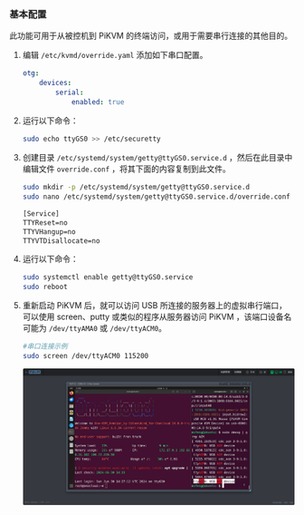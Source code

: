 ### 基本配置

此功能可用于从被控机到 PiKVM 的终端访问，或用于需要串行连接的其他目的。

1. 编辑 `/etc/kvmd/override.yaml` 添加如下串口配置。
   ```yaml
   otg:
       devices:
           serial:
               enabled: true
   ```

2. 运行以下命令：
   ```bash
   sudo echo ttyGS0 >> /etc/securetty
   ```

3. 创建目录 `/etc/systemd/system/getty@ttyGS0.service.d` ，然后在此目录中编辑文件 `override.conf` ，将其下面的内容复制到此文件。
   ```bash
   sudo mkdir -p /etc/systemd/system/getty@ttyGS0.service.d
   sudo nano /etc/systemd/system/getty@ttyGS0.service.d/override.conf
   ```
   ```
   [Service]
   TTYReset=no
   TTYVHangup=no
   TTYVTDisallocate=no
   ```

4. 运行以下命令：
   ```bash
   sudo systemctl enable getty@ttyGS0.service
   sudo reboot
   ```

5. 重新启动 PiKVM 后，就可以访问 USB 所连接的服务器上的虚拟串行端口，可以使用 screen、putty 或类似的程序从服务器访问 PiKVM ，该端口设备名可能为 `/dev/ttyAMA0` 或 `/dev/ttyACM0`。
   ```bash
   #串口连接示例
   sudo screen /dev/ttyACM0 115200
   ```
   ![PixPin_2024-06-30_22-29-20](./img/PixPin_2024-06-30_22-29-20.png)

